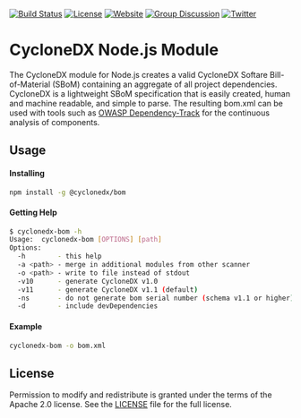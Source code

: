 [![Build Status](https://travis-ci.org/CycloneDX/cyclonedx-node-module.svg?branch=master)](https://travis-ci.org/CycloneDX/cyclonedx-node-module)
[![License](https://img.shields.io/badge/license-Apache%202.0-brightgreen.svg)][License]
[![Website](https://img.shields.io/badge/https://-cyclonedx.org-blue.svg)](https://cyclonedx.org/)
[![Group Discussion](https://img.shields.io/badge/discussion-groups.io-blue.svg)](https://groups.io/g/CycloneDX)
[![Twitter](https://img.shields.io/twitter/url/http/shields.io.svg?style=social&label=Follow)](https://twitter.com/CycloneDX_Spec)

CycloneDX Node.js Module
=========

The CycloneDX module for Node.js creates a valid CycloneDX Softare Bill-of-Material (SBoM) containing an aggregate of all project dependencies. CycloneDX is a lightweight SBoM specification that is easily created, human and machine readable, and simple to parse. The resulting bom.xml can be used with tools such as [OWASP Dependency-Track](https://dependencytrack.org/) for the continuous analysis of components.

Usage
-------------------

#### Installing

```bash
npm install -g @cyclonedx/bom
```

#### Getting Help
```bash
$ cyclonedx-bom -h
Usage:  cyclonedx-bom [OPTIONS] [path]
Options:
  -h        - this help
  -a <path> - merge in additional modules from other scanner
  -o <path> - write to file instead of stdout
  -v10      - generate CycloneDX v1.0
  -v11      - generate CycloneDX v1.1 (default)
  -ns       - do not generate bom serial number (schema v1.1 or higher)
  -d        - include devDependencies

```

#### Example
```bash
cyclonedx-bom -o bom.xml
```

License
-------------------

Permission to modify and redistribute is granted under the terms of the Apache 2.0 license. See the [LICENSE] file for the full license.

[License]: https://github.com/CycloneDX/cyclonedx-node-module/blob/master/LICENSE
